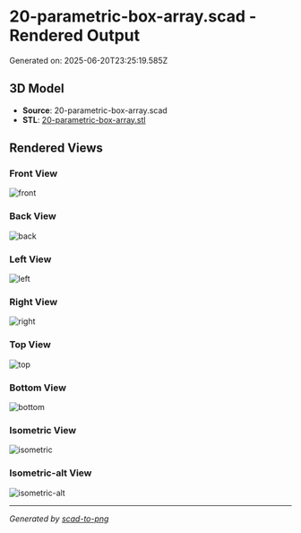 # 20-parametric-box-array.scad - Rendered Output

Generated on: 2025-06-20T23:25:19.585Z

## 3D Model

- **Source**: 20-parametric-box-array.scad
- **STL**: [20-parametric-box-array.stl](./20-parametric-box-array.stl)

## Rendered Views

### Front View
![front](./front.png)

### Back View
![back](./back.png)

### Left View
![left](./left.png)

### Right View
![right](./right.png)

### Top View
![top](./top.png)

### Bottom View
![bottom](./bottom.png)

### Isometric View
![isometric](./isometric.png)

### Isometric-alt View
![isometric-alt](./isometric-alt.png)

---
*Generated by [scad-to-png](https://github.com/imjasonh/scad-to-png)*
